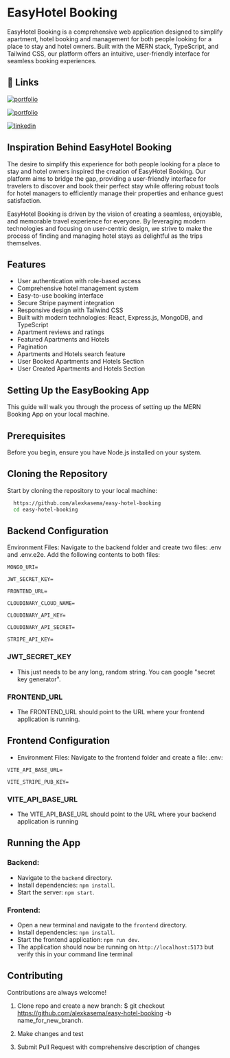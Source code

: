 
# EasyHotel Booking
EasyHotel Booking is a comprehensive web application designed to simplify apartment, hotel booking and management for both people looking for a place to stay and hotel owners. Built with the MERN stack, TypeScript, and Tailwind CSS, our platform offers an intuitive, user-friendly interface for seamless booking experiences.

## 🔗 Links
[![portfolio](https://img.shields.io/badge/my_portfolio-000?style=for-the-badge&logo=ko-fi&logoColor=white)](https://alex-portfolio-lun2.onrender.com/)

[![portfolio](https://img.shields.io/badge/deployed_project-000?style=for-the-badge&logo=ko-fi&logoColor=white)](https://easy-hotel-booking-prod.onrender.com/)

[![linkedin](https://img.shields.io/badge/linkedin-0A66C2?style=for-the-badge&logo=linkedin&logoColor=white)](https://www.linkedin.com/in/alexkasema/)



## Inspiration Behind EasyHotel Booking

The desire to simplify this experience for both people looking for a place to stay and hotel owners inspired the creation of EasyHotel Booking. Our platform aims to bridge the gap, providing a user-friendly interface for travelers to discover and book their perfect stay while offering robust tools for hotel managers to efficiently manage their properties and enhance guest satisfaction.

EasyHotel Booking is driven by the vision of creating a seamless, enjoyable, and memorable travel experience for everyone. By leveraging modern technologies and focusing on user-centric design, we strive to make the process of finding and managing hotel stays as delightful as the trips themselves.

## Features

- User authentication with role-based access
- Comprehensive hotel management system
- Easy-to-use booking interface
- Secure Stripe payment integration
- Responsive design with Tailwind CSS
- Built with modern technologies: React, Express.js, MongoDB, and TypeScript
- Apartment reviews and ratings
- Featured Apartments and Hotels
- Pagination
- Apartments and Hotels search feature
- User Booked Apartments and Hotels Section
- User Created Apartments and Hotels Section



## Setting Up the EasyBooking App
This guide will walk you through the process of setting up the MERN Booking App on your local machine.
## Prerequisites
Before you begin, ensure you have Node.js installed on your system.
## Cloning the Repository

Start by cloning the repository to your local machine:

```bash
  https://github.com/alexkasema/easy-hotel-booking
  cd easy-hotel-booking
```
    
## Backend Configuration

Environment Files: Navigate to the backend folder and create two files: .env and .env.e2e. Add the following contents to both files:

`MONGO_URI=`

`JWT_SECRET_KEY=`

`FRONTEND_URL=`

`CLOUDINARY_CLOUD_NAME=`

`CLOUDINARY_API_KEY=`

`CLOUDINARY_API_SECRET=`

`STRIPE_API_KEY=`

### JWT_SECRET_KEY
- This just needs to be any long, random string. You can google "secret key generator".
### FRONTEND_URL
- The FRONTEND_URL should point to the URL where your frontend application is running.

## Frontend Configuration
- Environment Files: Navigate to the frontend folder and create a file: .env:

`VITE_API_BASE_URL=`

`VITE_STRIPE_PUB_KEY=`

### VITE_API_BASE_URL
- The VITE_API_BASE_URL should point to the URL where your backend application is running




## Running the App

### Backend:

- Navigate to the `backend` directory.
- Install dependencies: `npm install`.
- Start the server: `npm start`.

### Frontend:
- Open a new terminal and navigate to the `frontend` directory.
- Install dependencies: `npm install`.
- Start the frontend application: `npm run dev`.
- The application should now be running on `http://localhost:5173` but verify this in your command line terminal



## Contributing

Contributions are always welcome!

1. Clone repo and create a new branch: $ git checkout https://github.com/alexkasema/easy-hotel-booking -b name_for_new_branch.

2. Make changes and test

3. Submit Pull Request with comprehensive description of changes



